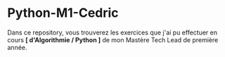 # Python-M1-Cedric

Dans ce repository, vous trouverez les exercices que j'ai pu effectuer en cours **[ d'Algorithmie / Python ]** de mon Mastère Tech Lead de première année.

